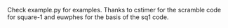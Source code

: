 Check example.py for examples. Thanks to cstimer for the scramble code for square-1 and euwphes for the basis of the sq1 code.
